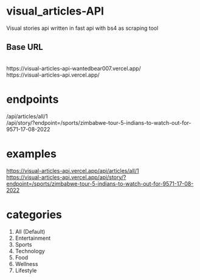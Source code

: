 # visual_articles-API
Visual stories api written in fast api with bs4 as scraping tool

<h2>Base URL</H2> <BR>
https://visual-articles-api-wantedbear007.vercel.app/ <br>
https://visual-articles-api.vercel.app/

# endpoints
/api/articles/all/1<br>
/api/story/?endpoint=/sports/zimbabwe-tour-5-indians-to-watch-out-for-9571-17-08-2022

# examples
https://visual-articles-api.vercel.app/api/articles/all/1 <br>
https://visual-articles-api.vercel.app/api/story/?endpoint=/sports/zimbabwe-tour-5-indians-to-watch-out-for-9571-17-08-2022

# categories

1. All (Default)
2. Entertainment
3. Sports
4. Technology
5. Food
6. Wellness
7. Lifestyle

